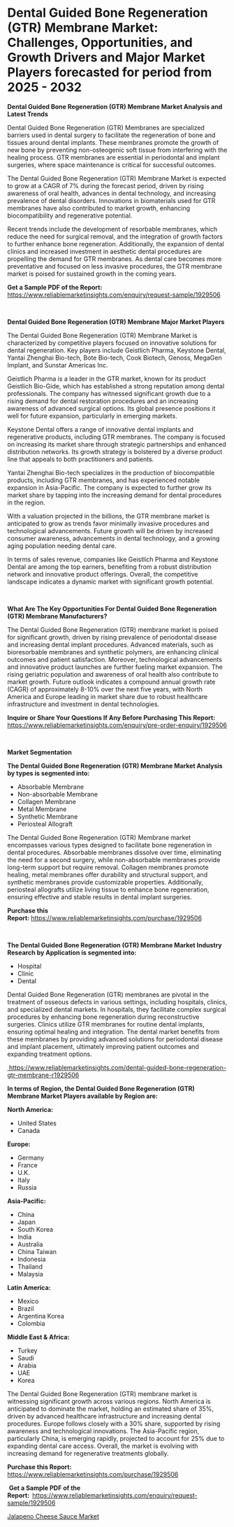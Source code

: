 <p><h1>Dental Guided Bone Regeneration (GTR) Membrane Market: Challenges, Opportunities, and Growth Drivers and Major Market Players forecasted for period from 2025 - 2032</h1></p><p><strong>Dental Guided Bone Regeneration (GTR) Membrane Market Analysis and Latest Trends</strong></p>
<p><p>Dental Guided Bone Regeneration (GTR) Membranes are specialized barriers used in dental surgery to facilitate the regeneration of bone and tissues around dental implants. These membranes promote the growth of new bone by preventing non-osteogenic soft tissue from interfering with the healing process. GTR membranes are essential in periodontal and implant surgeries, where space maintenance is critical for successful outcomes.</p><p>The Dental Guided Bone Regeneration (GTR) Membrane Market is expected to grow at a CAGR of 7% during the forecast period, driven by rising awareness of oral health, advances in dental technology, and increasing prevalence of dental disorders. Innovations in biomaterials used for GTR membranes have also contributed to market growth, enhancing biocompatibility and regenerative potential.</p><p>Recent trends include the development of resorbable membranes, which reduce the need for surgical removal, and the integration of growth factors to further enhance bone regeneration. Additionally, the expansion of dental clinics and increased investment in aesthetic dental procedures are propelling the demand for GTR membranes. As dental care becomes more preventative and focused on less invasive procedures, the GTR membrane market is poised for sustained growth in the coming years.</p></p>
<p><strong>Get a Sample PDF of the Report:&nbsp;</strong> <a href="https://www.reliablemarketinsights.com/enquiry/request-sample/1929506?utm_campaign=1937&utm_medium=2&utm_source=Github&utm_content=ia&utm_term=16012025&utm_id=dental-guided-bone-regeneration-gtr-membrane">https://www.reliablemarketinsights.com/enquiry/request-sample/1929506</a></p>
<p>&nbsp;</p>
<p><strong>Dental Guided Bone Regeneration (GTR) Membrane Major Market Players</strong></p>
<p><p>The Dental Guided Bone Regeneration (GTR) Membrane Market is characterized by competitive players focused on innovative solutions for dental regeneration. Key players include Geistlich Pharma, Keystone Dental, Yantai Zhenghai Bio-tech, Bote Bio-tech, Cook Biotech, Genoss, MegaGen Implant, and Sunstar Americas Inc.</p><p>Geistlich Pharma is a leader in the GTR market, known for its product Geistlich Bio-Gide, which has established a strong reputation among dental professionals. The company has witnessed significant growth due to a rising demand for dental restoration procedures and an increasing awareness of advanced surgical options. Its global presence positions it well for future expansion, particularly in emerging markets.</p><p>Keystone Dental offers a range of innovative dental implants and regenerative products, including GTR membranes. The company is focused on increasing its market share through strategic partnerships and enhanced distribution networks. Its growth strategy is bolstered by a diverse product line that appeals to both practitioners and patients.</p><p>Yantai Zhenghai Bio-tech specializes in the production of biocompatible products, including GTR membranes, and has experienced notable expansion in Asia-Pacific. The company is expected to further grow its market share by tapping into the increasing demand for dental procedures in the region.</p><p>With a valuation projected in the billions, the GTR membrane market is anticipated to grow as trends favor minimally invasive procedures and technological advancements. Future growth will be driven by increased consumer awareness, advancements in dental technology, and a growing aging population needing dental care. </p><p>In terms of sales revenue, companies like Geistlich Pharma and Keystone Dental are among the top earners, benefiting from a robust distribution network and innovative product offerings. Overall, the competitive landscape indicates a dynamic market with significant growth potential.</p></p>
<p>&nbsp;</p>
<p><strong>What Are The Key Opportunities For Dental Guided Bone Regeneration (GTR) Membrane Manufacturers?</strong></p>
<p><p>The Dental Guided Bone Regeneration (GTR) membrane market is poised for significant growth, driven by rising prevalence of periodontal disease and increasing dental implant procedures. Advanced materials, such as bioresorbable membranes and synthetic polymers, are enhancing clinical outcomes and patient satisfaction. Moreover, technological advancements and innovative product launches are further fueling market expansion. The rising geriatric population and awareness of oral health also contribute to market growth. Future outlook indicates a compound annual growth rate (CAGR) of approximately 8-10% over the next five years, with North America and Europe leading in market share due to robust healthcare infrastructure and investment in dental technologies.</p></p>
<p><strong>Inquire or Share Your Questions If Any Before Purchasing This Report:</strong> <a href="https://www.reliablemarketinsights.com/enquiry/pre-order-enquiry/1929506?utm_campaign=1937&utm_medium=2&utm_source=Github&utm_content=ia&utm_term=16012025&utm_id=dental-guided-bone-regeneration-gtr-membrane">https://www.reliablemarketinsights.com/enquiry/pre-order-enquiry/1929506</a></p>
<p>&nbsp;</p>
<p><strong>Market Segmentation</strong></p>
<p><strong>The Dental Guided Bone Regeneration (GTR) Membrane Market Analysis by types is segmented into:</strong></p>
<p><ul><li>Absorbable Membrane</li><li>Non-absorbable Membrane</li><li>Collagen Membrane</li><li>Metal Membrane</li><li>Synthetic Membrane</li><li>Periosteal Allograft</li></ul></p>
<p><p>The Dental Guided Bone Regeneration (GTR) Membrane market encompasses various types designed to facilitate bone regeneration in dental procedures. Absorbable membranes dissolve over time, eliminating the need for a second surgery, while non-absorbable membranes provide long-term support but require removal. Collagen membranes promote healing, metal membranes offer durability and structural support, and synthetic membranes provide customizable properties. Additionally, periosteal allografts utilize living tissue to enhance bone regeneration, ensuring effective and stable results in dental implant surgeries.</p></p>
<p><strong>Purchase this Report:&nbsp;</strong><a href="https://www.reliablemarketinsights.com/purchase/1929506?utm_campaign=1937&utm_medium=2&utm_source=Github&utm_content=ia&utm_term=16012025&utm_id=dental-guided-bone-regeneration-gtr-membrane">https://www.reliablemarketinsights.com/purchase/1929506</a></p>
<p>&nbsp;</p>
<p><strong>The Dental Guided Bone Regeneration (GTR) Membrane Market Industry Research by Application is segmented into:</strong></p>
<p><ul><li>Hospital</li><li>Clinic</li><li>Dental</li></ul></p>
<p><p>Dental Guided Bone Regeneration (GTR) membranes are pivotal in the treatment of osseous defects in various settings, including hospitals, clinics, and specialized dental markets. In hospitals, they facilitate complex surgical procedures by enhancing bone regeneration during reconstructive surgeries. Clinics utilize GTR membranes for routine dental implants, ensuring optimal healing and integration. The dental market benefits from these membranes by providing advanced solutions for periodontal disease and implant placement, ultimately improving patient outcomes and expanding treatment options.</p></p>
<p><a href="https://www.reliablemarketinsights.com/dental-guided-bone-regeneration-gtr-membrane-r1929506?utm_campaign=1937&utm_medium=2&utm_source=Github&utm_content=ia&utm_term=16012025&utm_id=dental-guided-bone-regeneration-gtr-membrane">&nbsp;https://www.reliablemarketinsights.com/dental-guided-bone-regeneration-gtr-membrane-r1929506</a></p>
<p><strong>In terms of Region, the Dental Guided Bone Regeneration (GTR) Membrane Market Players available by Region are:</strong></p>
<p>
    <p> <strong> North America: </strong>
        <ul>
            <li>United States</li>
            <li>Canada</li>
        </ul>
        </p> 
    <p> <strong> Europe: </strong>
        <ul>
            <li>Germany</li>
            <li>France</li>
            <li>U.K.</li>
            <li>Italy</li>
            <li>Russia</li>
        </ul>
        </p> 
    <p> <strong> Asia-Pacific: </strong>
        <ul>
            <li>China</li>
            <li>Japan</li>
            <li>South Korea</li>
            <li>India</li>
            <li>Australia</li>
            <li>China Taiwan</li>
            <li>Indonesia</li>
            <li>Thailand</li>
            <li>Malaysia</li>
        </ul>
        </p> 
    <p> <strong> Latin America: </strong>
        <ul>
            <li>Mexico</li>
            <li>Brazil</li>
            <li>Argentina Korea</li>
            <li>Colombia</li>
        </ul>
        </p> 
    <p> <strong> Middle East & Africa: </strong>
        <ul>
            <li>Turkey</li>
            <li>Saudi</li>
            <li>Arabia</li>
            <li>UAE</li>
            <li>Korea</li>
        </ul>
    </p>
    </p>
<p><p>The Dental Guided Bone Regeneration (GTR) membrane market is witnessing significant growth across various regions. North America is anticipated to dominate the market, holding an estimated share of 35%, driven by advanced healthcare infrastructure and increasing dental procedures. Europe follows closely with a 30% share, supported by rising awareness and technological innovations. The Asia-Pacific region, particularly China, is emerging rapidly, projected to account for 25% due to expanding dental care access. Overall, the market is evolving with increasing demand for regenerative treatments globally.</p></p>
<p><strong>Purchase this Report: </strong><a href="https://www.reliablemarketinsights.com/purchase/1929506?utm_campaign=1937&utm_medium=2&utm_source=Github&utm_content=ia&utm_term=16012025&utm_id=dental-guided-bone-regeneration-gtr-membrane">https://www.reliablemarketinsights.com/purchase/1929506</a></p>
<p>&nbsp;<strong>Get a Sample PDF of the Report:&nbsp;&nbsp;</strong><a href="https://www.reliablemarketinsights.com/enquiry/request-sample/1929506?utm_campaign=1937&utm_medium=2&utm_source=Github&utm_content=ia&utm_term=16012025&utm_id=dental-guided-bone-regeneration-gtr-membrane">https://www.reliablemarketinsights.com/enquiry/request-sample/1929506</a></p>
<p><strong></strong></p>
<p><p><a href="https://github.com/Krish2023na/Market-Research-Report-List-7/blob/main/jalapeno-cheese-sauce-market.md?utm_campaign=1937&utm_medium=2&utm_source=Github&utm_content=ia&utm_term=16012025&utm_id=dental-guided-bone-regeneration-gtr-membrane">Jalapeno Cheese Sauce Market</a></p></p>